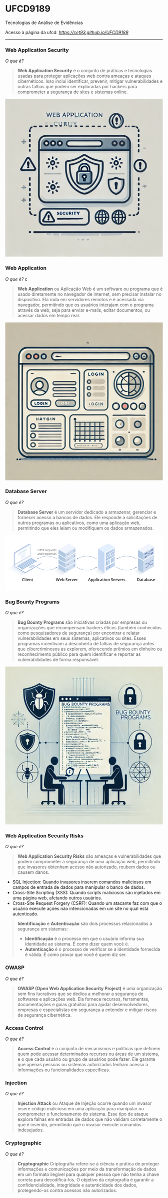 
# UFCD9189
Tecnologias de Análise de Evidências

Acesso à página da ufcd: _https://cet93.github.io/UFCD9189_

---

### Web Application Security

*O que é?*

> __Web Application Security__ é o conjunto de práticas e tecnologias usadas para proteger aplicações web contra ameaças e ataques cibernéticos. Isso inclui identificar, prevenir, mitigar vulnerabilidades e outras falhas que podem ser exploradas por hackers para comprometer a segurança de sites e sistemas online.

![web_app_sec](./assets/images/web_app_sec.webp)

### Web Application

*O que é?*
c
> __Web Application__ ou Aplicação Web é um software ou programa que é usado diretamente no navegador de internet, sem precisar instalar no dispositivo. Ela roda em servidores remotos e é acessada via navegador, permitindo que os usuários interajam com o programa através da web, seja para enviar e-mails, editar documentos, ou acessar dados em tempo real.

![web_app_site](./assets/images/web_app_site.webp)

### Database Server

*O que é?*

> __Database Server__ é um servidor dedicado a armazenar, gerenciar e fornecer acesso a bancos de dados. Ele responde a solicitações de outros programas ou aplicativos, como uma aplicação web, permitindo que eles leiam ou modifiquem os dados armazenados.

![client_web_database](./assets/images/client_web_database.png)

### Bug Bounty Programs

*O que é?*

> __Bug Bounty Programs__ são iniciativas criadas por empresas ou organizações que recompensam hackers éticos (também conhecidos como pesquisadores de segurança) por encontrar e relatar vulnerabilidades em seus sistemas, aplicativos ou sites. Esses programas incentivam a descoberta de falhas de segurança antes que cibercriminosos as explorem, oferecendo prêmios em dinheiro ou reconhecimento público para quem identificar e reportar as vulnerabilidades de forma responsável.

![bug_bounty_program](./assets/images/bug_bounty_program.webp)






### Web Application Security Risks

*O que é?*

> __Web Application Security Risks__ são ameaças e vulnerabilidades que podem comprometer a segurança de uma aplicação web, permitindo que invasores obtenham acesso não autorizado, roubem dados ou causem danos.

- SQL Injection: Quando invasores inserem comandos maliciosos em campos de entrada de dados para manipular o banco de dados.
- Cross-Site Scripting (XSS): Quando scripts maliciosos são injetados em uma página web, afetando outros usuários.
- Cross-Site Request Forgery (CSRF): Quando um atacante faz com que o usuário execute ações não intencionadas em um site no qual está autenticado.

> __Identificação__ e __Autenticação__ são dois processos relacionados à segurança em sistemas: 
> - __Identificação__ é o processo em que o usuário informa sua identidade ao sistema. É como dizer quem você é.
> - __Autenticação__ é o processo de verificar se a identidade fornecida é válida. É como provar que você é quem diz ser.


### OWASP

*O que é?*

> __OWASP (Open Web Application Security Project)__ é uma organização sem fins lucrativos que se dedica a melhorar a segurança de softwares e aplicações web. Ela fornece recursos, ferramentas, documentações e guias gratuitos para ajudar desenvolvedores, empresas e especialistas em segurança a entender e mitigar riscos de segurança cibernética.


### Access Control

*O que é?*

> __Access Control__ é o conjunto de mecanismos e políticas que definem quem pode acessar determinados recursos ou áreas de um sistema, e o que cada usuário ou grupo de usuários pode fazer. Ele garante que apenas pessoas ou sistemas autorizados tenham acesso a informações ou funcionalidades específicas.



### Injection

*O que é?*

> __Injection Attack__ ou Ataque de Injeção ocorre quando um invasor insere código malicioso em uma aplicação para manipular ou comprometer o funcionamento do sistema. Esse tipo de ataque explora falhas em entradas de dados que não validam corretamente o que é inserido, permitindo que o invasor execute comandos indesejados.



### Cryptographic

*O que é?*

> __Cryptographic__ Criptografia refere-se à ciência e prática de proteger informações e comunicações por meio da transformação de dados em um formato ilegível para qualquer pessoa que não tenha a chave correta para decodificá-los.
> O objetivo da criptografia é garantir a confidencialidade, integridade e autenticidade dos dados, protegendo-os contra acessos não autorizados.


<!-- ### HTTP/HTTPS

*O que é?*

> __HTTP__ (__Hypertext Transfer Protocol__) é um protocolo usado para comunicação entre navegadores web e servidores na Internet. Ele define como as mensagens são formatadas e transmitidas, permitindo a comunicação entre os navegadores e os servidores.
> HTTPS (Hypertext Transfer Protocol Secure) é a versão segura do HTTP, usada para garantir a proteção das comunicações entre o navegador e o servidor. Ele utiliza criptografia, geralmente com o protocolo SSL (Secure Sockets Layer) ou TLS (Transport Layer Security), para proteger os dados transmitidos.

### SSL/TLS

*O que é?*

> __SSL__ (__Secure Sockets Layer__) é um protocolo que criptografa a comunicação entre navegadores e servidores, garantindo que os dados transmitidos sejam protegidos contra interceptação. Embora tenha sido substituído pelo __TLS__ (Transport Layer Security), o termo ainda é usado para descrever conexões seguras, como no __HTTPS__.

> __TLS__ (__Transport Layer Security__) é um protocolo de segurança que criptografa a comunicação entre navegadores e servidores, garantindo a privacidade e integridade dos dados transmitidos. Ele é a versão mais atualizada e segura do SSL.

__TLS__ substituiu o __SSL__ porque o SSL apresentava vulnerabilidades de segurança que tornavam suas versões menos seguras contra ataques modernos.
- TLS usa algoritmos de criptografia, mecanismos de segurança mais fortes e, é mais resistente a ataques.
- O processo de negociação da conexão é mais seguro e eficiente no TLS.


oi -->



<!-- du/dt = a*d^2u/dx^2

Bachelier's model
thorpe equation

 _
l l = V-AS (rate of return, r = risk-free rate)

Black-Scholes Merton Equation

Hidden Markov models


t = -ln(r) / ln(1 + r)
(P * (1 + r)^t) * r = P -->
